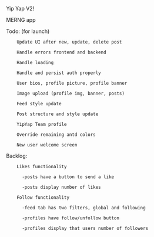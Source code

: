 Yip Yap V2!

MERNG app

Todo: (for launch)

        Update UI after new, update, delete post

        Handle errors frontend and backend

        Handle loading

        Handle and persist auth properly

        User bios, profile picture, profile banner

        Image upload (profile img, banner, posts)

        Feed style update

        Post structure and style update

        YipYap Team profile

        Override remaining antd colors

        New user welcome screen

Backlog:

        Likes functionality

          -posts have a button to send a like

          -posts display number of likes

        Follow functionality

          -feed tab has two filters, global and following

          -profiles have follow/unfollow button

          -profiles display that users number of followers
